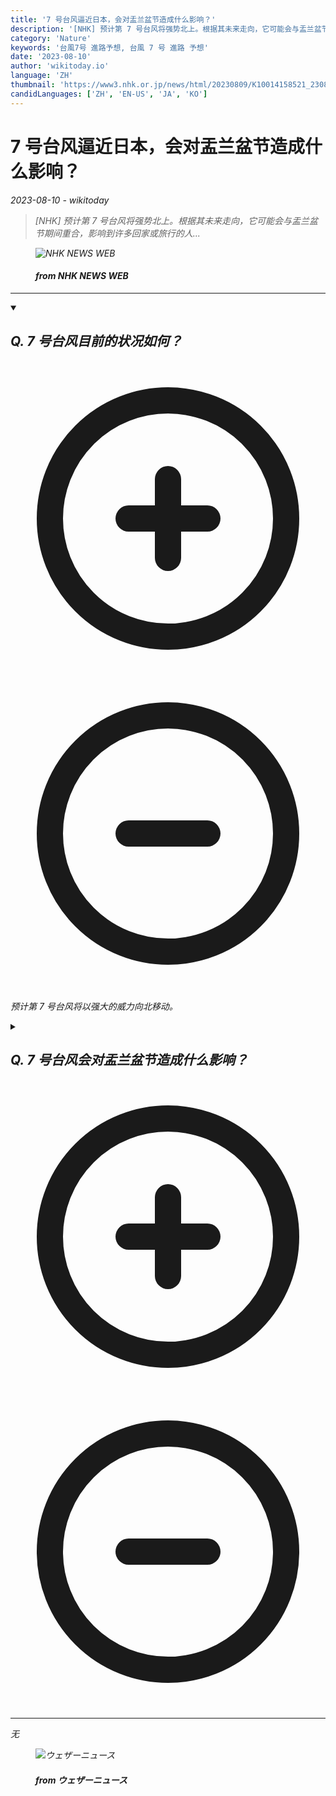 ```yaml
---
title: '7 号台风逼近日本，会对盂兰盆节造成什么影响？'
description: '[NHK] 预计第 7 号台风将强势北上。根据其未来走向，它可能会与盂兰盆节期间重合，影响到许多回家或旅行的人...'
category: 'Nature'
keywords: '台風7号 進路予想, 台風 7 号 進路 予想'
date: '2023-08-10'
author: 'wikitoday.io'
language: 'ZH'
thumbnail: 'https://www3.nhk.or.jp/news/html/20230809/K10014158521_2308091844_0809185014_01_02.jpg'
candidLanguages: ['ZH', 'EN-US', 'JA', 'KO']
---
```


# 7 号台风逼近日本，会对盂兰盆节造成什么影响？

<p class="datetime"><em>2023-08-10 - wikitoday<em></p>

<blockquote class="quote-container dark">
  <p class="quote-text dark">
    [NHK] 预计第 7 号台风将强势北上。根据其未来走向，它可能会与盂兰盆节期间重合，影响到许多回家或旅行的人...
  </p>
</blockquote>


<figure class=image-container>
    <img src="https://www3.nhk.or.jp/news/html/20230809/K10014158521_2308091844_0809185014_01_02.jpg" alt="NHK NEWS WEB" />
    <figcaption>
        <h4> from NHK NEWS WEB</h4>
    </figcaption>
</figure>


<hr class="article-hr" />


<div class="faq">

<details class="group" open>
  <summary class="summary">
    <h2><b>Q. 7 号台风目前的状况如何？</b></h2>
    <span class="icon-container">
      <svg xmlns="http://www.w3.org/2000/svg" class="icon icon-closed" fill="none" viewBox="0 0 24 24" stroke="currentColor" stroke-width="2">
          <path stroke-linecap="round" stroke-linejoin="round" d="M12 9v3m0 0v3m0-3h3m-3 0H9m12 0a9 9 0 11-18 0 9 9 0 0118 0z"/>
      </svg>
      <svg xmlns="http://www.w3.org/2000/svg" class="icon icon-open" fill="none" viewBox="0 0 24 24" stroke="currentColor" stroke-width="2">
        <path stroke-linecap="round" stroke-linejoin="round" d="M15 12H9m12 0a9 9 0 11-18 0 9 9 0 0118 0z"/>
      </svg>
    </span>    
  </summary>
  <p>预计第 7 号台风将以强大的威力向北移动。</p>
</details>

<details class="group" >
  <summary class="summary">
    <h2><b>Q. 7 号台风会对盂兰盆节造成什么影响？</b></h2>
    <span class="icon-container">
      <svg xmlns="http://www.w3.org/2000/svg" class="icon icon-closed" fill="none" viewBox="0 0 24 24" stroke="currentColor" stroke-width="2">
          <path stroke-linecap="round" stroke-linejoin="round" d="M12 9v3m0 0v3m0-3h3m-3 0H9m12 0a9 9 0 11-18 0 9 9 0 0118 0z"/>
      </svg>
      <svg xmlns="http://www.w3.org/2000/svg" class="icon icon-open" fill="none" viewBox="0 0 24 24" stroke="currentColor" stroke-width="2">
        <path stroke-linecap="round" stroke-linejoin="round" d="M15 12H9m12 0a9 9 0 11-18 0 9 9 0 0118 0z"/>
      </svg>
    </span>    
  </summary>
  <p>根据台风未来的走向，7 号台风可能会与盂兰盆节期间重合，对许多回家或旅行的人造成影响。</p>
</details>

</div>


<hr class="article-hr" />

<div class="article-body">
无
</div>


<figure class=image-container>
    <img src="https://smtgvs.weathernews.jp/s/topics/img/202308/202308100105_top_img_A.jpg?1691619912" alt="ウェザーニュース" />
    <figcaption>
        <h4> from ウェザーニュース</h4>
    </figcaption>
</figure>


<div class="article-body">

</div>